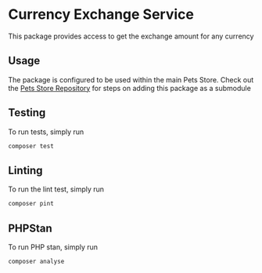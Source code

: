 # Currency Exchange Service

This package provides access to get the exchange amount for any currency

## Usage
The package is configured to be used within the main Pets Store.
Check out the [Pets Store Repository](https://github.com/dbaeka/buckhill-pet-commerce) for steps on adding this package as a submodule

## Testing
To run tests, simply run
```bash
composer test
```

## Linting
To run the lint test, simply run
```bash
composer pint
```

## PHPStan
To run PHP stan, simply run
```bash
composer analyse
```